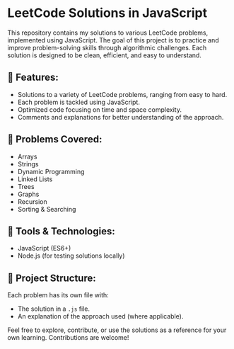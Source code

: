 # LeetCode Solutions in JavaScript

This repository contains my solutions to various LeetCode problems, implemented using JavaScript. The goal of this project is to practice and improve problem-solving skills through algorithmic challenges. Each solution is designed to be clean, efficient, and easy to understand.

## 🚀 Features:
- Solutions to a variety of LeetCode problems, ranging from easy to hard.
- Each problem is tackled using JavaScript.
- Optimized code focusing on time and space complexity.
- Comments and explanations for better understanding of the approach.

## 🧩 Problems Covered:
- Arrays
- Strings
- Dynamic Programming
- Linked Lists
- Trees
- Graphs
- Recursion
- Sorting & Searching

## 🔧 Tools & Technologies:
- JavaScript (ES6+)
- Node.js (for testing solutions locally)

## 📂 Project Structure:
Each problem has its own file with:
- The solution in a `.js` file.
- An explanation of the approach used (where applicable).

Feel free to explore, contribute, or use the solutions as a reference for your own learning. Contributions are welcome!
